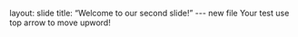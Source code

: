 layout: slide
title: “Welcome to our second slide!”
--- new file
Your test
use top arrow to move upword!
